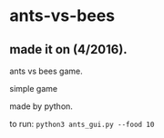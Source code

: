 # ants-vs-bees

## made it on (4/2016).

ants vs bees game.


simple game

made by python.

to run: `python3 ants_gui.py --food 10`
